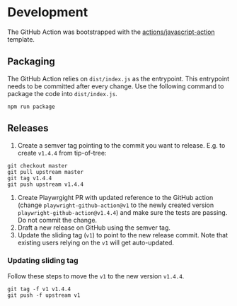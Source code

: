 # Development

The GitHub Action was bootstrapped with the [actions/javascript-action](https://github.com/actions/javascript-action) template.

## Packaging

The GitHub Action relies on `dist/index.js` as the entrypoint. This entrypoint needs to be committed after every change. Use the following command to package the code into `dist/index.js`.

```
npm run package
```

## Releases

1. Create a semver tag pointing to the commit you want to release. E.g. to create `v1.4.4` from tip-of-tree:
```
git checkout master
git pull upstream master
git tag v1.4.4
git push upstream v1.4.4
```
1. Create Playwrgight PR with updated reference to the GitHub action (change `playwright-github-action@v1` to the newly created version `playwright-github-action@v1.4.4`) and make sure the tests are passing. Do not commit the change.
1. Draft a new release on GitHub using the semver tag.
1. Update the sliding tag (`v1`) to point to the new release commit. Note that existing users relying on the `v1` will get auto-updated.

### Updating sliding tag

Follow these steps to move the `v1` to the new version `v1.4.4`.

```
git tag -f v1 v1.4.4
git push -f upstream v1
```
